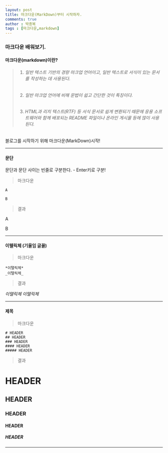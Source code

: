 ```yaml
---
layout: post
title: 마크다운(MarkDown)부터 시작하자.
comments: true
author : 박종복
tags : [마크다운,markdown]
---
```


### 마크다운 배워보기.
#### 마크다운(markdown)이란?
> 1. ###### 일반 텍스트 기반의 경량 마크업 언어이고, 일반 텍스트로 서식이 있는 문서를 작성하는 데 사용된다.  
> 2. ###### 일반 마크업 언어에 비해 문법이 쉽고 간단한 것이 특징이다.  
> 3. ###### HTML과 리치 텍스트(RTF) 등 서식 문서로 쉽게 변환되기 때문에 응용 소프트웨어와 함께 배포되는 README 파일이나 온라인 게시물 등에 많이 사용된다.  

 블로그를 시작하기 위해 마크다운(MarkDown)시작!
 
---

#### 문단
문단과 문단 사이는 빈줄로 구분한다. - Enter키로 구분!
> 마크다운

```
A

B
```

> 결과

A

B

---

#### 이텔릭체 (기울임 글꼴)
> 마크다운

```
*이탤릭체*
_이탤릭체_ 
``` 

> 결과

*이탤릭체*
_이탤릭체_

---

#### 제목
> 마크다운

```
# HEADER
## HEADER   
### HEADER  
#### HEADER   
##### HEADER
```

> 결과

# HEADER  
## HEADER  
### HEADER  
#### HEADER  
##### HEADER  

---


